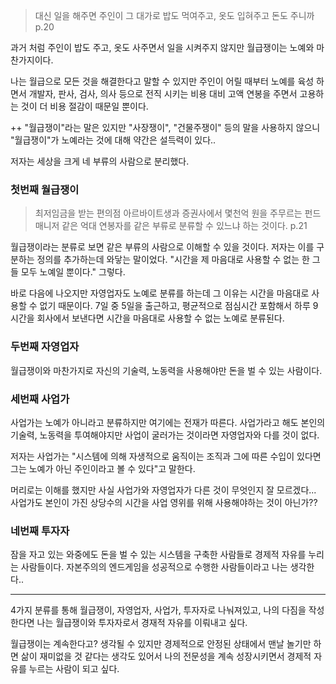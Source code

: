 > 대신 일을 해주면 주인이 그 대가로 밥도 먹여주고, 옷도 입혀주고 돈도 주니까 p.20

과거 처럼 주인이 밥도 주고, 옷도 사주면서 일을 시켜주지 않지만 월급쟁이는 노예와 마찬가지이다.

나는 월급으로 모든 것을 해결한다고 말할 수 있지만 주인이 어릴 때부터 노예를 육성 하면서 개발자, 판사, 검사, 의사 등으로 전직 시키는 비용 대비 고액 연봉을 주면서 고용하는 것이 더 비용 절감이 때문일 뿐이다.

++ "월급쟁이"라는 말은 있지만 "사장쟁이", "건물주쟁이" 등의 말을 사용하지 않으니 "월급쟁이"가 노예라는 것에 대해 약간은 설득력이 있다..

저자는 세상을 크게 네 부류의 사람으로 분리했다.

### 첫번째 월급쟁이
> 최저임금을 받는 편의점 아르바이트생과 증권사에서 몇천억 원을 주무르는 펀드 매니저 같은 억대 연봉자를 같은 부류로 분류할 수 있느냐 하는 것이다. p.21

월급쟁이라는 분류로 보면 같은 부류의 사람으로 이해할 수 있을 것이다. 저자는 이를 구분하는 정의를 추가하는데 와닿는 말이었다. "시간을 제 마음대로 사용할 수 없는 한 그들 모두 노예일 뿐이다." 그렇다.

바로 다음에 나오지만 자영업자도 노예로 분류를 하는데 그 이유는 시간을 마음대로 사용할 수 없기 때문이다. 7일 중 5일을 출근하고, 평균적으로 점심시간 포함해서 하루 9시간을 회사에서 보낸다면 시간을 마음대로 사용할 수 없는 노예로 분류된다.

### 두번째 자영업자
월급쟁이와 마찬가지로 자신의 기술력, 노동력을 사용해야만 돈을 벌 수 있는 사람이다.

### 세번째 사업가
사업가는 노예가 아니라고 분류하지만 여기에는 전재가 따른다. 사업가라고 해도 본인의 기술력, 노동력을 투여해야지만 사업이 굴러가는 것이라면 자영업자와 다를 것이 없다.

저자는 사업가는 "시스템에 의해 자생적으로 움직이는 조직과 그에 따른 수입이 있다면 그는 노예가 아닌 주인이라고 볼 수 있다"고 말한다.

머리로는 이해를 했지만 사실 사업가와 자영업자가 다른 것이 무엇인지 잘 모르겠다... 사업가도 본인이 가진 상당수의 시간을 사업 영위를 위해 사용해야하는 것이 아닌가??

### 네번째 투자자
잠을 자고 있는 와중에도 돈을 벌 수 있는 시스템을 구축한 사람들로 경제적 자유를 누리는 사람들이다.
자본주의의 엔드게임을 성공적으로 수행한 사람들이라고 나는 생각한다..

----

4가지 분류를 통해 월급쟁이, 자영업자, 사업가, 투자자로 나눠져있고, 나의 다짐을 작성한다면 나는 월급쟁이와 투자자로서 경재적 자유를 이뤄내고 싶다.

월급쟁이는 계속한다고? 생각될 수 있지만 경제적으로 안정된 상태에서 맨날 놀기만 하면 삶이 재미없을 것 같다는 생각도 있어서 나의 전문성을 계속 성장시키면서 경제적 자유를 누르는 사람이 되고 싶다.
